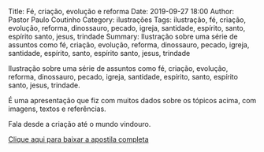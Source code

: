 Title: Fé, criação, evolução e reforma
Date: 2019-09-27 18:00
Author: Pastor Paulo Coutinho
Category: ilustrações
Tags: ilustração, fé, criação, evolução, reforma, dinossauro, pecado, igreja, santidade, espírito, santo, espírito santo, jesus, trindade
Summary: Ilustração sobre uma série de assuntos como fé, criação, evolução, reforma, dinossauro, pecado, igreja, santidade, espírito, santo, espírito santo, jesus, trindade

Ilustração sobre uma série de assuntos como fé, criação, evolução, reforma, dinossauro, pecado, igreja, santidade, espírito, santo, espírito santo, jesus, trindade.

É uma apresentação que fiz com muitos dados sobre os tópicos acima, com imagens, textos e referências.

Fala desde a criação até o mundo vindouro.


[Clique aqui para baixar a apostila completa](https://www.dropbox.com/s/ok3onej16gl7shb/EBD%20-%203T%20-%202017.pdf?dl=1)